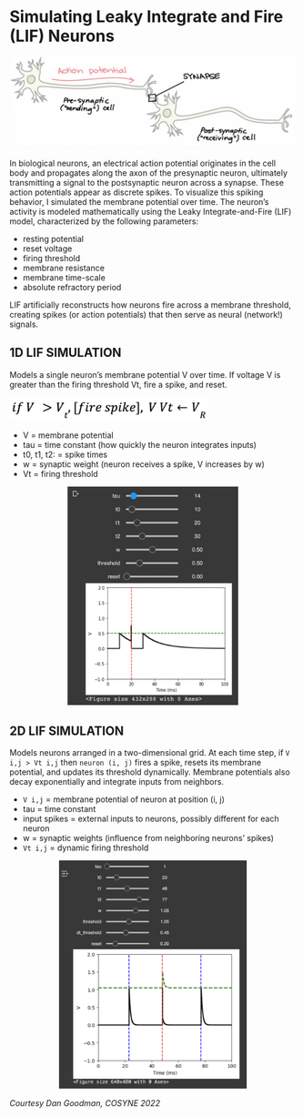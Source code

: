 # Simulating Leaky Integrate and Fire (LIF) Neurons

<p align="center">
  <img src="images/unnamed.png" alt="Spike image" width="500px" />
</p>

In biological neurons, an electrical action potential originates in the cell body and propagates along the axon of the presynaptic neuron, ultimately transmitting a signal to the postsynaptic neuron across a synapse. These action potentials appear as discrete spikes. To visualize this spiking behavior, I simulated the membrane potential over time. The neuron’s activity is modeled mathematically using the Leaky Integrate-and-Fire (LIF) model, characterized by the following parameters:
* resting potential
* reset voltage
* firing threshold
* membrane resistance
* membrane time-scale
* absolute refractory period

LIF artificially reconstructs how neurons fire across a membrane threshold, creating spikes (or action potentials) that then serve as neural (network!) signals.

## 1D LIF SIMULATION
Models a single neuron’s membrane potential V over time. If voltage V is greater than the firing threshold Vt, fire a spike, and reset.
<p>
  <img src="images/spike.png" alt="Spike image" width="350px" />
</p>

* V = membrane potential
* tau = time constant (how quickly the neuron integrates inputs)
* t0, t1, t2: = spike times
* w = synaptic weight (neuron receives a spike, V increases by w)
* Vt = firing threshold
<p align="center">
  <img src="images/1d_simulation.png" alt="1D simulation snapshot" width="300px">
</p>

## 2D LIF SIMULATION
Models neurons arranged in a two-dimensional grid. At each time step, if `V i,j > Vt i,j` then `neuron (i, j)` fires a spike, resets its membrane potential, and updates its threshold dynamically. Membrane potentials also decay exponentially and integrate inputs from neighbors.

* `V i,j` = membrane potential of neuron at position (i, j)
* tau = time constant
* input spikes = external inputs to neurons, possibly different for each neuron
* w = synaptic weights (influence from neighboring neurons’ spikes)
* `Vt i,j` = dynamic firing threshold
<p align="center">
  <img src="images/2D.png" alt="1D simulation snapshot" width="330px">
</p>

*Courtesy Dan Goodman, COSYNE 2022*
